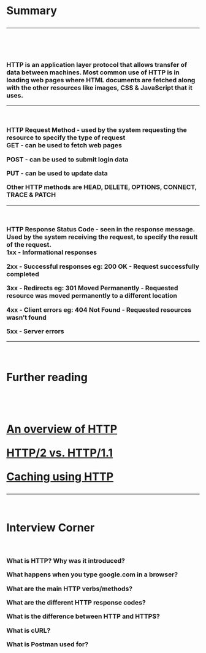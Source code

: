 <h1>Summary

<hr/><br/>

<h3>HTTP is an application layer protocol that allows transfer of data between machines. Most common use of HTTP is in loading web pages where HTML documents are fetched along with the other resources like images, CSS & JavaScript that it uses.

<hr/><br />

HTTP Request Method - used by the system requesting the resource to specify the type of request
<br />
GET - can be used to fetch web pages

POST - can be used to submit login data

PUT - can be used to update data

Other HTTP methods are HEAD, DELETE, OPTIONS, CONNECT, TRACE & PATCH

<hr /><br />

HTTP Response Status Code - seen in the response message. Used by the system receiving the request, to specify the result of the request.
<br>
1xx - Informational responses

2xx - Successful responses eg: 200 OK - Request successfully completed

3xx - Redirects eg: 301 Moved Permanently - Requested resource was moved permanently to a different location

4xx - Client errors eg: 404 Not Found - Requested resources wasn’t found

5xx - Server errors

<hr><br>

<h1>Further reading<h1>
<br>

<a href="https://developer.mozilla.org/en-US/docs/Web/HTTP/Overview">An overview of HTTP</a>

<a href="https://www.cloudflare.com/en-in/learning/performance/http2-vs-http1.1/">HTTP/2 vs. HTTP/1.1</a>

<a href="https://developer.mozilla.org/en-US/docs/Web/HTTP/Caching">Caching using HTTP </a>

</h3>
<hr><br>

<h1>Interview Corner</h1>
<br>
<h3>What is HTTP? Why was it introduced?</br>

What happens when you type google.com in a browser?</br>

What are the main HTTP verbs/methods?</br>

What are the different HTTP response codes?</br>

What is the difference between HTTP and HTTPS?</br>

What is cURL?</br>

What is Postman used for?</br>

</h3>
